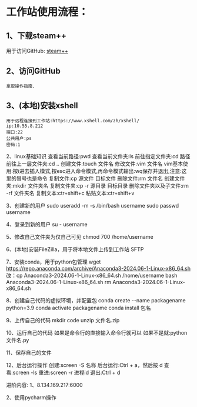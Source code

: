 # 工作站使用流程：
## 1、下载steam++
用于访问GitHub:
[steam++](https://steampp.net/)	
## 2、访问GitHub
	拿取操作指南.
## 3、(本地)安装xshell
	用于远程连接到工作站:https://www.xshell.com/zh/xshell/
	ip:10.55.8.212
	端口:22
	公共用户:ps
	密码:1

2、linux基础知识
	查看当前路径:pwd
	查看当前文件夹:ls
	前往指定文件夹:cd 路径
	前往上一层文件夹:cd ..
	创建文件:touch 文件名
	修改文件:vim 文件名
		vim基本使用:按i进去插入模式,按esc进入命令模式,再命令模式输出:wq保存并退出,注意:这里的冒号也是命令
	复制文件:cp 源文件  目标文件
	删除文件:rm 文件名
	创建文件夹:mkdir 文件夹名
	复制文件夹:cp -r 源目录 目标目录
	删除文件夹以及子文件:rm -rf 文件夹名
	复制文本:ctr+shift+c
	粘贴文本:ctr+shift+v

3、创建新的用户
	sudo useradd -m -s /bin/bash username
	sudo passwd username

4、登录到新的用户
	su - username

5、修改自己文件夹为仅自己可见
	chmod 700 /home/username

6、(本地)安装FileZilla，用于将本地文件上传到工作站
	SFTP

7、安装conda，用于python包管理
	wget https://repo.anaconda.com/archive/Anaconda3-2024.06-1-Linux-x86_64.sh
		改：cp Anaconda3-2024.06-1-Linux-x86_64.sh  /home/username
	bash Anaconda3-2024.06-1-Linux-x86_64.sh
	rm Anaconda3-2024.06-1-Linux-x86_64.sh

8、创建自己代码的虚拟环境，并配置包
	conda create --name packagename python=3.9
	conda activate packagename
	conda install 包名

9、上传自己的代码
	mkdir code
	unzip 文件名.zip

10、运行自己的代码
	如果是命令行的直接输入命令行就可以
	如果不是就:python 文件名.py

11、保存自己的文件

12、后台运行操作
	创建:screen -S 名称
	后台运行:Ctrl + a，然后按 d
	查看:screen -ls
	重进:screen -r 进程id
	退出:Ctrl + d

进阶内容:
1、8.134.169.217:6000

2、使用pycharm操作

